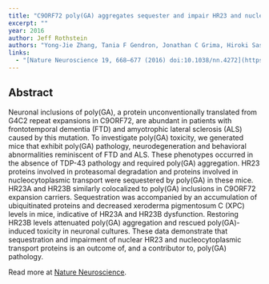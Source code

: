 ```yaml
---
title: "C9ORF72 poly(GA) aggregates sequester and impair HR23 and nucleocytoplasmic transport proteins"
excerpt: ""
year: 2016
author: Jeff Rothstein
authors: "Yong-Jie Zhang, Tania F Gendron, Jonathan C Grima, Hiroki Sasaguri, Karen Jansen-West, Ya-Fei Xu, Rebecca B Katzman, Jennifer Gass, Melissa E Murray, Mitsuru Shinohara, Wen-Lang Lin, Aliesha Garrett, Jeannette N Stankowski, Lillian Daughrity, Jimei Tong, Emilie A Perkerson, Mei Yue, Jeannie Chew, Monica Castanedes-Casey, Aishe Kurti, Zizhao S Wang, Amanda M Liesinger, Jeremy D Baker, Jie Jiang, Clotilde Lagier-Tourenne, Dieter Edbauer, Don W Cleveland, Rosa Rademakers, Kevin B Boylan, Guojun Bu, Christopher D Link, Chad A Dickey, Jeffrey D Rothstein, Dennis W Dickson, John D Fryer & Leonard Petrucelli"
links:
  - "[Nature Neuroscience 19, 668–677 (2016) doi:10.1038/nn.4272](https://www.nature.com/neuro/journal/v19/n5/full/nn.4272.html)"
---
```



## Abstract

Neuronal inclusions of poly(GA), a protein unconventionally translated from G4C2 repeat expansions in C9ORF72, are abundant in patients with frontotemporal dementia (FTD) and amyotrophic lateral sclerosis (ALS) caused by this mutation. To investigate poly(GA) toxicity, we generated mice that exhibit poly(GA) pathology, neurodegeneration and behavioral abnormalities reminiscent of FTD and ALS. These phenotypes occurred in the absence of TDP-43 pathology and required poly(GA) aggregation. HR23 proteins involved in proteasomal degradation and proteins involved in nucleocytoplasmic transport were sequestered by poly(GA) in these mice. HR23A and HR23B similarly colocalized to poly(GA) inclusions in C9ORF72 expansion carriers. Sequestration was accompanied by an accumulation of ubiquitinated proteins and decreased xeroderma pigmentosum C (XPC) levels in mice, indicative of HR23A and HR23B dysfunction. Restoring HR23B levels attenuated poly(GA) aggregation and rescued poly(GA)-induced toxicity in neuronal cultures. These data demonstrate that sequestration and impairment of nuclear HR23 and nucleocytoplasmic transport proteins is an outcome of, and a contributor to, poly(GA) pathology.

Read more at [Nature Neuroscience](https://www.nature.com/neuro/journal/v19/n5/full/nn.4272.html).

